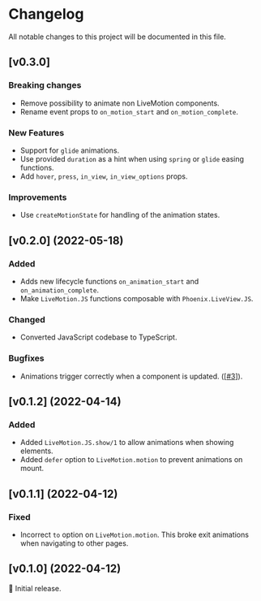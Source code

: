 # Changelog

All notable changes to this project will be documented in this file.

## [v0.3.0]

### Breaking changes

- Remove possibility to animate non LiveMotion components.
- Rename event props to `on_motion_start` and `on_motion_complete`.

### New Features

- Support for `glide` animations.
- Use provided `duration` as a hint when using `spring` or `glide` easing functions.
- Add `hover`, `press`, `in_view`, `in_view_options` props.

### Improvements

- Use `createMotionState` for handling of the animation states.

## [v0.2.0] (2022-05-18)

### Added

- Adds new lifecycle functions `on_animation_start` and `on_animation_complete`.
- Make `LiveMotion.JS` functions composable with `Phoenix.LiveView.JS`.

### Changed

- Converted JavaScript codebase to TypeScript.

### Bugfixes

- Animations trigger correctly when a component is updated. ([[#3](https://github.com/benvp/live_motion/issues/3)]).

## [v0.1.2] (2022-04-14)

### Added

- Added `LiveMotion.JS.show/1` to allow animations when showing elements.
- Added `defer` option to `LiveMotion.motion` to prevent animations on mount.

## [v0.1.1] (2022-04-12)

### Fixed

- Incorrect `to` option on `LiveMotion.motion`. This broke exit animations
  when navigating to other pages.

## [v0.1.0] (2022-04-12)

🚀 Initial release.
